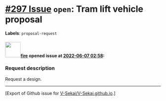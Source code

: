 # [\#297 Issue](https://github.com/V-Sekai/V-Sekai.github.io/issues/297) `open`: Tram lift vehicle proposal
**Labels**: `proposal-request`


#### <img src="https://avatars.githubusercontent.com/u/32321?u=c2e06a3d2b49a467aa907e54aa259516440267cc&v=4" width="50">[fire](https://github.com/fire) opened issue at [2022-06-07 02:58](https://github.com/V-Sekai/V-Sekai.github.io/issues/297):

### Request description

Request a design.




-------------------------------------------------------------------------------



[Export of Github issue for [V-Sekai/V-Sekai.github.io](https://github.com/V-Sekai/V-Sekai.github.io).]
